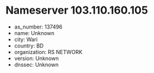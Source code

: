 # Nameserver 103.110.160.105

* as_number: 137496
* name: Unknown
* city: Wari
* country: BD
* organization: RS NETWORK
* version: Unknown
* dnssec: Unknown
